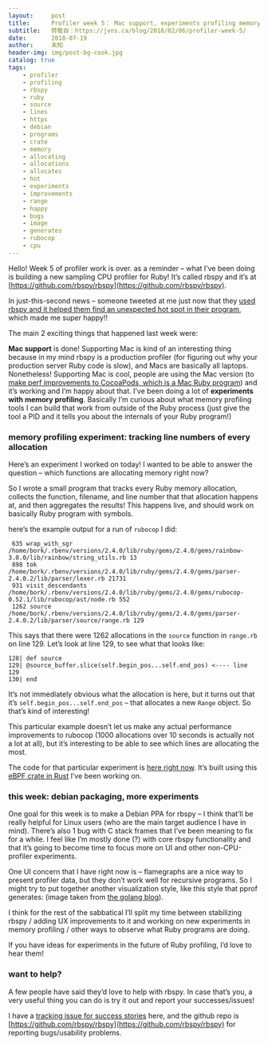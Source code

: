 ```yaml
---
layout:     post
title:      Profiler week 5： Mac support, experiments profiling memory allocations
subtitle:   转载自：https://jvns.ca/blog/2018/02/06/profiler-week-5/
date:       2018-07-19
author:     未知
header-img: img/post-bg-cook.jpg
catalog: true
tags:
    - profiler
    - profiling
    - rbspy
    - ruby
    - source
    - lines
    - https
    - debian
    - programs
    - crate
    - memory
    - allocating
    - allocations
    - allocates
    - hot
    - experiments
    - improvements
    - range
    - happy
    - bugs
    - image
    - generates
    - rubocop
    - cpu
---
```


Hello! Week 5 of profiler work is over. as a reminder – what I’ve been doing is building a new
sampling CPU profiler for Ruby! It’s called rbspy and it’s at [https://github.com/rbspy/rbspy](https://github.com/rbspy/rbspy).

In just-this-second news – someone tweeted at me just now that they [used rbspy and it helped them find an unexpected hot spot in their program](https://twitter.com/nleach/status/961081617182703616), which made me super happy!!

The main 2 exciting things that happened last week were:

**Mac support** is done! Supporting Mac is kind of an interesting thing because in my mind rbspy is a
production profiler (for figuring out why your production server Ruby code is slow), and Macs
are basically all laptops. Nonetheless! Supporting Mac is cool, people are using the Mac version (to [make perf improvements to CocoaPods, which is a Mac Ruby program](https://github.com/CocoaPods/CocoaPods/pull/7348#issuecomment-362002224)) and it’s working and I’m happy about that.
I’ve been doing a lot of **experiments with memory profiling**. Basically I’m curious about what
memory profiling tools I can build that work from outside of the Ruby process (just give the tool
a PID and it tells you about the internals of your Ruby program!)

### memory profiling experiment: tracking line numbers of every allocation

Here’s an experiment I worked on today! I wanted to be able to answer the question – which
functions are allocating memory right now?

So I wrote a small program that tracks every Ruby memory allocation, collects the function,
filename, and line number that that allocation happens at, and then aggregates the results! This
happens live, and should work on basically Ruby program with symbols.

here’s the example output for a run of `rubocop` I did:

```
 635 wrap_with_sgr /home/bork/.rbenv/versions/2.4.0/lib/ruby/gems/2.4.0/gems/rainbow-3.0.0/lib/rainbow/string_utils.rb 13
 898 tok /home/bork/.rbenv/versions/2.4.0/lib/ruby/gems/2.4.0/gems/parser-2.4.0.2/lib/parser/lexer.rb 21731
 931 visit_descendants /home/bork/.rbenv/versions/2.4.0/lib/ruby/gems/2.4.0/gems/rubocop-0.52.1/lib/rubocop/ast/node.rb 552
 1262 source /home/bork/.rbenv/versions/2.4.0/lib/ruby/gems/2.4.0/gems/parser-2.4.0.2/lib/parser/source/range.rb 129

```

This says that there were 1262 allocations in the `source` function in `range.rb` on line 129. Let’s
look at line 129, to see what that looks like:

```
128| def source
129| @source_buffer.slice(self.begin_pos...self.end_pos) <---- line 129
130| end

```

It’s not immediately obvious what the allocation is here, but it turns out that it’s
`self.begin_pos...self.end_pos` – that allocates a new `Range` object. So that’s kind of
interesting!

This particular example doesn’t let us make any actual performance improvements to rubocop (1000
allocations over 10 seconds is actually not a lot at all), but it’s interesting to be able to see
which lines are allocating the most.

The code for that particular experiment is [here right now](https://github.com/rbspy/rbspy/blob/dda46eb0d97d54622b1a71c1edc468e991e8b996/src/malloc.rs). It’s built using this [eBPF crate in Rust](http://crates.io/bcc) I’ve been working on.

### this week: debian packaging, more experiments

One goal for this week is to make a Debian PPA for rbspy – I think that’ll be really helpful
for Linux users (who are the main target audience I have in mind). There’s also 1 bug with C stack
frames that I’ve been meaning to fix for a while. I feel like I’m mostly done (?) with core rbspy
functionality and that it’s going to become time to focus more on UI and other non-CPU-profiler
experiments.

One UI concern that I have right now is – flamegraphs are a nice way to present profiler data, but
they don’t work well for recursive programs. So I might try to put together another visualization
style, like this style that pprof generates: (image taken from [the golang blog](https://blog.golang.org/profiling-go-programs)).

I think for the rest of the sabbatical I’ll split my time between stabilizing rbspy / adding UX
improvements to it and working on new experiments in memory profiling / other ways to observe what
Ruby programs are doing.

If you have ideas for experiments in the future of Ruby profiling, I’d love to hear them!

### want to help?

A few people have said they’d love to help with rbspy. In case that’s you, a very useful thing you
can do is try it out and report your successes/issues!

I have a [tracking issue for success stories](https://github.com/rbspy/rbspy/issues/62) here, and
the github repo is [https://github.com/rbspy/rbspy](https://github.com/rbspy/rbspy) for reporting bugs/usability problems.
